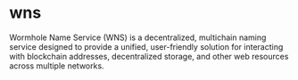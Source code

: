 # wns
Wormhole Name Service (WNS) is a decentralized, multichain naming service designed to provide a unified, user-friendly solution for interacting with blockchain addresses, decentralized storage, and other web resources across multiple networks. 
